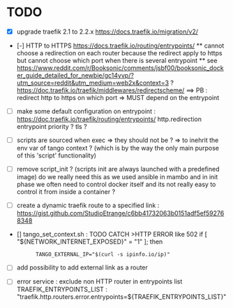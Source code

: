 #  TODO 

* [X] upgrade traefik 2.1 to 2.2.x https://docs.traefik.io/migration/v2/
* [-] HTTP to HTTPS https://docs.traefik.io/routing/entrypoints/ 
    ** cannot choose a redirection on each router because the redirect apply to https but cannot choose which port when there is several entrypoint
        ** see https://www.reddit.com/r/Booksonic/comments/jsbf00/booksonic_docker_guide_detailed_for_newbie/gc14yvp/?utm_source=reddit&utm_medium=web2x&context=3 ? https://doc.traefik.io/traefik/middlewares/redirectscheme/ ==> PB : redirect http to https on which port => MUST depend on the entrypoint

* [ ] make some default configuration on entrypoint : https://doc.traefik.io/traefik/routing/entrypoints/
        http.redirection entrypoint priority ?
        tls ?

* [ ] scripts are sourced when exec => they should not be ? => to inehrit the env var of tango context ? (which is by the way the only main purpose of this 'script' functionality)

* [ ] remove script_init ? (scripts init are always launched with a predefined image) do we really need this as we used ansible in mambo and in init phase we often need to control docker itself and its not really easy to control it from inside a container ?

* [ ] create a dynamic traefik route to a specified link : https://gist.github.com/StudioEtrange/c6bb41732063b0151adf5ef592768348

* [] tango_set_context.sh : TODO CATCH >HTTP ERROR like 502
		if [ "${NETWORK_INTERNET_EXPOSED}" = "1" ]; then

			TANGO_EXTERNAL_IP="$(curl -s ipinfo.io/ip)"

* [ ] add possibility to add external link as a router

* [ ] error service : exclude non HTTP router in entrypoints list TRAEFIK_ENTRYPOINTS_LIST : "traefik.http.routers.error.entrypoints=${TRAEFIK_ENTRYPOINTS_LIST}"
